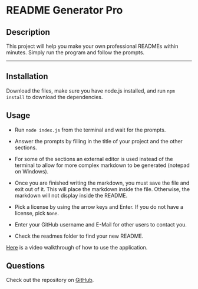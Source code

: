 # README Generator Pro

## Description

This project will help you make your own professional READMEs within minutes. Simply run the program and follow the prompts.

---

## Installation

Download the files, make sure you have node.js installed, and run `npm install` to download the dependencies.

## Usage

-   Run `node index.js` from the terminal and wait for the prompts.

-   Answer the prompts by filling in the title of your project and the other sections.

-   For some of the sections an external editor is used instead of the terminal to allow for more complex markdown to be generated (notepad on Windows).

-   Once you are finished writing the markdown, you must save the file and exit out of it. This will place the markdown inside the file. Otherwise, the markdown will not display inside the README.

-   Pick a license by using the arrow keys and Enter. If you do not have a license, pick `None`.

-   Enter your GitHub username and E-Mail for other users to contact you.

-   Check the readmes folder to find your new README.

[Here](https://drive.google.com/file/d/1h6iHGCmkkf2EqUhfWDvmQhBJFt12L6G_/view?usp=sharing) is a video walkthrough of how to use the application.

## Questions

Check out the repository on [GitHub](https://github.com/ariellongoria/README-Generator-Pro).
